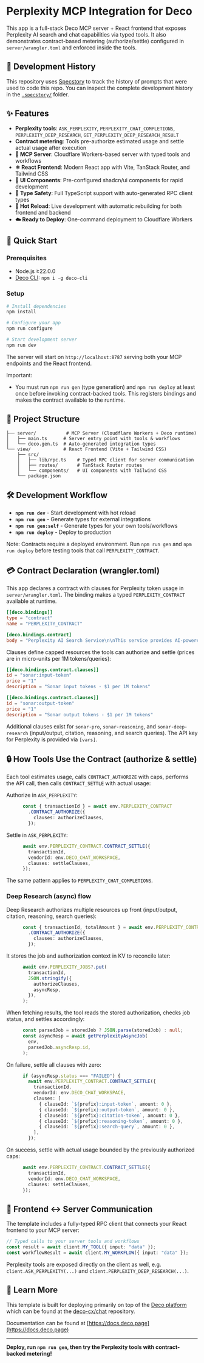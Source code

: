 # Perplexity MCP Integration for Deco

This app is a full-stack Deco MCP server + React frontend that exposes Perplexity AI search and chat capabilities via typed tools. It also demonstrates contract-based metering (authorize/settle) configured in `server/wrangler.toml` and enforced inside the tools.

## 📝 Development History

This repository uses [Specstory](https://specstory.com/) to track the history of
prompts that were used to code this repo. You can inspect the complete
development history in the [`.specstory/`](.specstory/) folder.

## ✨ Features

- **Perplexity tools**: `ASK_PERPLEXITY`, `PERPLEXITY_CHAT_COMPLETIONS`, `PERPLEXITY_DEEP_RESEARCH`, `GET_PERPLEXITY_DEEP_RESEARCH_RESULT`
- **Contract metering**: Tools pre-authorize estimated usage and settle actual usage after execution
- **🤖 MCP Server**: Cloudflare Workers-based server with typed tools and workflows
- **⚛️ React Frontend**: Modern React app with Vite, TanStack Router, and Tailwind CSS
- **🎨 UI Components**: Pre-configured shadcn/ui components for rapid development
- **🔧 Type Safety**: Full TypeScript support with auto-generated RPC client types
- **🚀 Hot Reload**: Live development with automatic rebuilding for both frontend and backend
- **☁️ Ready to Deploy**: One-command deployment to Cloudflare Workers

## 🚀 Quick Start

### Prerequisites

- Node.js ≥22.0.0
- [Deco CLI](https://deco.chat): `npm i -g deco-cli`

### Setup

```bash
# Install dependencies
npm install

# Configure your app
npm run configure

# Start development server
npm run dev
```

The server will start on `http://localhost:8787` serving both your MCP endpoints
and the React frontend.

Important:
- You must run `npm run gen` (type generation) and `npm run deploy` at least once before invoking contract-backed tools. This registers bindings and makes the contract available to the runtime.

## 📁 Project Structure

```
├── server/           # MCP Server (Cloudflare Workers + Deco runtime)
│   ├── main.ts      # Server entry point with tools & workflows
│   └── deco.gen.ts  # Auto-generated integration types
└── view/            # React Frontend (Vite + Tailwind CSS)
    ├── src/
    │   ├── lib/rpc.ts    # Typed RPC client for server communication
    │   ├── routes/       # TanStack Router routes
    │   └── components/   # UI components with Tailwind CSS
    └── package.json
```

## 🛠️ Development Workflow

- **`npm run dev`** - Start development with hot reload
- **`npm run gen`** - Generate types for external integrations
- **`npm run gen:self`** - Generate types for your own tools/workflows
- **`npm run deploy`** - Deploy to production

Note: Contracts require a deployed environment. Run `npm run gen` and `npm run deploy` before testing tools that call `PERPLEXITY_CONTRACT`.

## 💳 Contract Declaration (wrangler.toml)

This app declares a contract with clauses for Perplexity token usage in `server/wrangler.toml`. The binding makes a typed `PERPLEXITY_CONTRACT` available at runtime.

```18:23:server/wrangler.toml
[[deco.bindings]]
type = "contract"
name = "PERPLEXITY_CONTRACT"

[deco.bindings.contract]
body = "Perplexity AI Search Service\n\nThis service provides AI-powered search and chat completion capabilities through Perplexity AI's advanced language models.\n\nWhat you get:\n- Real-time web search: Get up-to-date information from across the internet\n- Academic search: Access scholarly articles and research papers\n- AI chat completions: Intelligent responses powered by Perplexity's Sonar models\n- Flexible search options: Customize search context, location, and reasoning depth\n"
```

Clauses define capped resources the tools can authorize and settle (prices are in micro-units per 1M tokens/queries):

```26:43:server/wrangler.toml
[[deco.bindings.contract.clauses]]
id = "sonar:input-token"
price = "1"
description = "Sonar input tokens - $1 per 1M tokens"

[[deco.bindings.contract.clauses]]
id = "sonar:output-token"
price = "1"
description = "Sonar output tokens - $1 per 1M tokens"
```

Additional clauses exist for `sonar-pro`, `sonar-reasoning`, and `sonar-deep-research` (input/output, citation, reasoning, and search queries). The API key for Perplexity is provided via `[vars]`.

## 🔒 How Tools Use the Contract (authorize & settle)

Each tool estimates usage, calls `CONTRACT_AUTHORIZE` with caps, performs the API call, then calls `CONTRACT_SETTLE` with actual usage:

Authorize in `ASK_PERPLEXITY`:
```49:53:server/tools/perplexity.ts
      const { transactionId } = await env.PERPLEXITY_CONTRACT
        .CONTRACT_AUTHORIZE({
          clauses: authorizeClauses,
        });
```

Settle in `ASK_PERPLEXITY`:
```87:91:server/tools/perplexity.ts
      await env.PERPLEXITY_CONTRACT.CONTRACT_SETTLE({
        transactionId,
        vendorId: env.DECO_CHAT_WORKSPACE,
        clauses: settleClauses,
      });
```

The same pattern applies to `PERPLEXITY_CHAT_COMPLETIONS`.

### Deep Research (async) flow

Deep Research authorizes multiple resources up front (input/output, citation, reasoning, search queries):
```202:219:server/tools/perplexity.ts
      const { transactionId, totalAmount } = await env.PERPLEXITY_CONTRACT
        .CONTRACT_AUTHORIZE({
          clauses: authorizeClauses,
        });
```

It stores the job and authorization context in KV to reconcile later:
```235:241:server/tools/perplexity.ts
      await env.PERPLEXITY_JOBS?.put(
        transactionId,
        JSON.stringify({
          authorizeClauses,
          asyncResp,
        }),
      );
```

When fetching results, the tool reads the stored authorization, checks job status, and settles accordingly:
```275:281:server/tools/perplexity.ts
      const parsedJob = storedJob ? JSON.parse(storedJob) : null;
      const asyncResp = await getPerplexityAsyncJob(
        env,
        parsedJob.asyncResp.id,
      );
```

On failure, settle all clauses with zero:
```296:307:server/tools/perplexity.ts
      if (asyncResp.status === "FAILED") {
        await env.PERPLEXITY_CONTRACT.CONTRACT_SETTLE({
          transactionId,
          vendorId: env.DECO_CHAT_WORKSPACE,
          clauses: [
            { clauseId: `${prefix}:input-token`, amount: 0 },
            { clauseId: `${prefix}:output-token`, amount: 0 },
            { clauseId: `${prefix}:citation-token`, amount: 0 },
            { clauseId: `${prefix}:reasoning-token`, amount: 0 },
            { clauseId: `${prefix}:search-query`, amount: 0 },
          ],
        });
```

On success, settle with actual usage bounded by the previously authorized caps:
```386:390:server/tools/perplexity.ts
      await env.PERPLEXITY_CONTRACT.CONTRACT_SETTLE({
        transactionId,
        vendorId: env.DECO_CHAT_WORKSPACE,
        clauses: settleClauses,
      });
```

## 🔗 Frontend ↔ Server Communication

The template includes a fully-typed RPC client that connects your React frontend
to your MCP server:

```typescript
// Typed calls to your server tools and workflows
const result = await client.MY_TOOL({ input: "data" });
const workflowResult = await client.MY_WORKFLOW({ input: "data" });
```

Perplexity tools are exposed directly on the client as well, e.g. `client.ASK_PERPLEXITY(...)` and `client.PERPLEXITY_DEEP_RESEARCH(...)`.

## 📖 Learn More

This template is built for deploying primarily on top of the
[Deco platform](https://deco.chat/about) which can be found at the
[deco-cx/chat](https://github.com/deco-cx/chat) repository.

Documentation can be found at [https://docs.deco.page](https://docs.deco.page)

---

**Deploy, run `npm run gen`, then try the Perplexity tools with contract-backed metering!**
